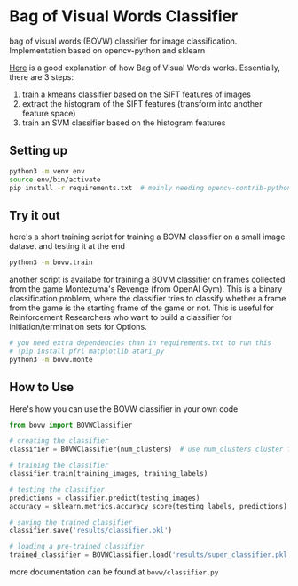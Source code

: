 # Bag of Visual Words Classifier
bag of visual words (BOVW) classifier for image classification. Implementation
based on opencv-python and sklearn

[Here](https://towardsdatascience.com/bag-of-visual-words-in-a-nutshell-9ceea97ce0fb)
is a good explanation of how Bag of Visual Words works. Essentially, there are 3 steps:
1. train a kmeans classifier based on the SIFT features of images
2. extract the histogram of the SIFT features (transform into another feature space)
3. train an SVM classifier based on the histogram features

## Setting up
```bash
python3 -m venv env
source env/bin/activate
pip install -r requirements.txt  # mainly needing opencv-contrib-python, scikit-learn
```


## Try it out
here's a short training script for training a BOVM classifier on a small image
dataset and testing it at the end
```bash
python3 -m bovw.train
```

another script is availabe for training a BOVM classifier on frames collected from
the game Montezuma's Revenge (from OpenAI Gym). This is a binary classification
problem, where the classifier tries to classify whether a frame from the game is
the starting frame of the game or not. This is useful for Reinforcement Researchers
who want to build a classifier for initiation/termination sets for Options.
```bash
# you need extra dependencies than in requirements.txt to run this
# !pip install pfrl matplotlib atari_py
python3 -m bovw.monte
```

## How to Use
Here's how you can use the BOVW classifier in your own code
```python
from bovw import BOVWClassifier

# creating the classifier
classifier = BOVWClassifier(num_clusters)  # use num_clusters cluster for the kmeans

# training the classifier
classifier.train(training_images, training_labels)

# testing the classifier
predictions = classifier.predict(testing_images)
accuracy = sklearn.metrics.accuracy_score(testing_labels, predictions)

# saving the trained classifier
classifier.save('results/classifier.pkl')

# loading a pre-trained classifier
trained_classifier = BOVWClassifier.load('results/super_classifier.pkl')
```
more documentation can be found at `bovw/classifier.py`
